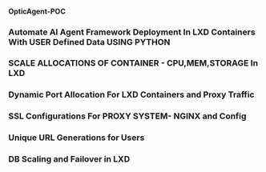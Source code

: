 #### OpticAgent-POC
### Automate AI Agent Framework Deployment In LXD Containers With USER Defined Data USING PYTHON
### SCALE ALLOCATIONS OF CONTAINER - CPU,MEM,STORAGE In LXD
### Dynamic Port Allocation For LXD Containers and Proxy Traffic
### SSL Configurations For PROXY SYSTEM- NGINX and Config
### Unique URL Generations for Users
### DB Scaling and Failover in LXD


